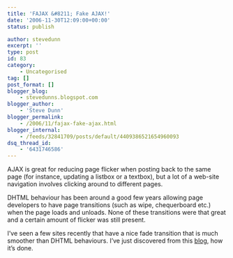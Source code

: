 ```yaml
---
title: 'FAJAX &#8211; Fake AJAX!'
date: '2006-11-30T12:09:00+00:00'
status: publish

author: stevedunn
excerpt: ''
type: post
id: 83
category:
    - Uncategorised
tag: []
post_format: []
blogger_blog:
    - stevedunns.blogspot.com
blogger_author:
    - 'Steve Dunn'
blogger_permalink:
    - /2006/11/fajax-fake-ajax.html
blogger_internal:
    - /feeds/32841709/posts/default/4409386521654960093
dsq_thread_id:
    - '6431746586'
---
```

AJAX is great for reducing page flicker when posting back to the same page (for instance, updating a listbox or a textbox), but a lot of a web-site navigation involves clicking around to different pages.

DHTML behaviour has been around a good few years allowing page developers to have page transitions (such as wipe, chequerboard etc.) when the page loads and unloads. None of these transitions were that great and a certain amount of flicker was still present.

I’ve seen a few sites recently that have a nice fade transition that is much smoother than DHTML behaviours. I’ve just discovered from this [blog](http://www.nikhilk.net/Fajax.aspx), how it’s done.